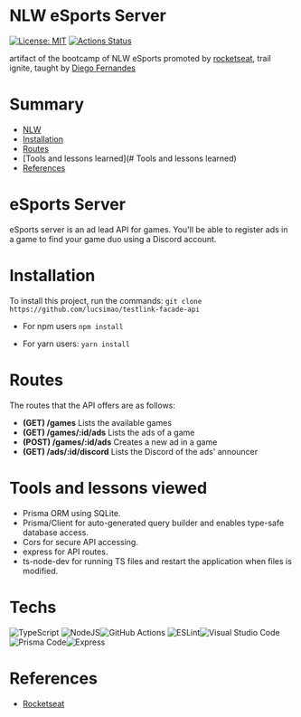 # NLW eSports Server

[![License: MIT](https://img.shields.io/badge/License-MIT-red.svg)](https://opensource.org/licenses/MIT) [![Actions Status](https://github.com/waldemarnt/node-typescript-api/workflows/Complete%20workflow/badge.svg)](https://github.com/YuriWitney/nlw-esports-server/actions)

artifact of the bootcamp of NLW eSports promoted by [rocketseat](https://github.com/Rocketseat), trail ignite, taught by [Diego Fernandes](https://github.com/diego3g)

# Summary

- [NLW](#NLW)
- [Installation](#Installation)
- [Routes](#Routes)
- [Tools and lessons learned](# Tools and lessons learned)
- [References](#References)

# eSports Server

eSports server is an ad lead API for games. You'll be able to register ads in a game to find your game duo using a Discord account.

# Installation

To install this project, run the commands:
`git clone https://github.com/lucsimao/testlink-facade-api`

- For npm users
  `npm install`

- For yarn users:
  `yarn install`

# Routes

The routes that the API offers are as follows:

- **(GET) /games**
Lists the available games
- **(GET) /games/:id/ads**
Lists the ads of a game
- **(POST) /games/:id/ads**
Creates a new ad in a game
- **(GET) /ads/:id/discord**
Lists the Discord of the ads' announcer 

# Tools and lessons viewed
- Prisma ORM using SQLite.
- Prisma/Client for auto-generated query builder and enables type-safe database access.
- Cors for secure API accessing.
- express for API routes.
- ts-node-dev for running TS files and restart the application when files is modified.

# Techs

![TypeScript](https://img.shields.io/badge/typescript-%23007ACC.svg?style=for-the-badge&logo=typescript&logoColor=white) ![NodeJS](https://img.shields.io/badge/node.js-6DA55F?style=for-the-badge&logo=node.js&logoColor=white)![GitHub Actions](https://img.shields.io/badge/githubactions-%232671E5.svg?style=for-the-badge&logo=githubactions&logoColor=white) ![ESLint](https://img.shields.io/badge/ESLint-4B3263?style=for-the-badge&logo=eslint&logoColor=white)![Visual Studio Code](https://img.shields.io/badge/VisualStudioCode-0078d7.svg?style=for-the-badge&logo=visual-studio-code&logoColor=white)![Prisma Code](https://img.shields.io/badge/Prisma-3982CE?style=for-the-badge&logo=Prisma&logoColor=white)![Express](https://img.shields.io/badge/Express.js-000000?style=for-the-badge&logo=express&logoColor=white)


# References

- [Rocketseat](https://github.com/Rocketseat)
